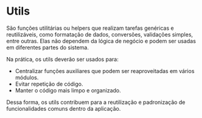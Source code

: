 # Utils 

São funções utilitárias ou helpers que realizam tarefas genéricas e reutilizáveis, como formatação de dados, conversões, validações simples, entre outras. Elas não dependem da lógica de negócio e podem ser usadas em diferentes partes do sistema.

Na prática, os utils deverão ser usados para:
- Centralizar funções auxiliares que podem ser reaproveitadas em vários módulos.
- Evitar repetição de código.
- Manter o código mais limpo e organizado.

Dessa forma, os utils contribuem para a reutilização e padronização de funcionalidades comuns dentro da aplicação.
